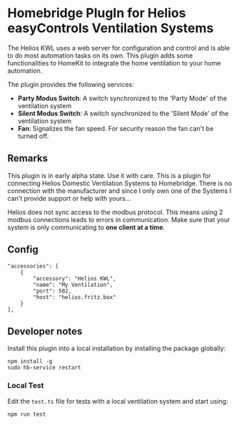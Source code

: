 # Homebridge PlugIn for Helios easyControls Ventilation Systems

The Helios KWL uses a web server for configuration and control and is able to do most automation tasks on its own. This plugin adds some functionalities to HomeKit to integrate the home ventilation to your home automation.

The plugin provides the following services:

- **Party Modus Switch**: A switch synchronized to the 'Party Mode' of the ventilation system
- **Silent Modus Switch**: A switch synchronized to the 'Silent Mode' of the ventilation system
- **Fan**: Signalizes the fan speed. For security reason the fan can't be turned off.

## Remarks

This plugin is in early alpha state. Use it with care. This is a plugin for connecting Helios Domestic Ventilation Systems to Homebridge. There is no connection with the manufacturer and since I only own one of the Systems I can't provide support or help with yours...

Helios does not sync access to the modbus protocol. This means using 2 modbus connections leads to errors in communication. Make sure that your system is only communicating to **one client at a time**.

## Config

    "accessories": [
        {
            "accessory": "Helios KWL",
            "name": "My Ventilation",
            "port": 502,
            "host": "helios.fritz.box"
        }
    ],

## Developer notes

Install this plugin into a local installation by installing the package globally:

    npm install -g
    sudo hb-service restart

### Local Test

Edit the `test.ts` file for  tests with a local ventilation system and start using:

    npm run test
